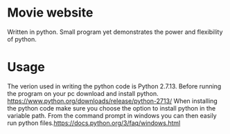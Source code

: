 # Movie website
Written in python. Small program yet demonstrates the power and flexibility of python.

# Usage
The verion used in writing the python code is Python 2.7.13. Before running the program on your pc download and install python. https://www.python.org/downloads/release/python-2713/
When installing the python code make sure you choose the option to install python in the variable path. From the command prompt in windows you can then easily run python files.https://docs.python.org/3/faq/windows.html
